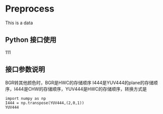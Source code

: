 # Preprocess

This is a data


## Python 接口使用
111


## 接口参数说明

BGR转其他颜色时，BGR是HWC的存储顺序
I444是YUV444的plane的存储顺序，I444是CHW的存储顺序，YUV444是HWC的存储顺序，转换方式是
```[python]
import numpy as np
I444 = np.transpose(YUV444,(2,0,1))
YUV444
```
